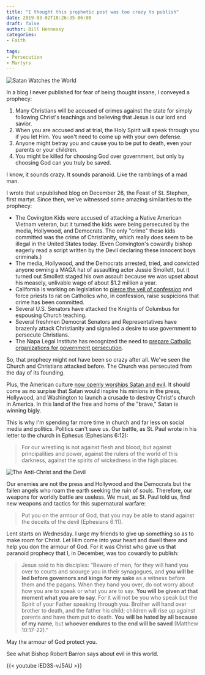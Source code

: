 ```yaml
---
title: "I thought this prophetic post was too crazy to publish"
date: 2019-03-02T18:26:35-06:00
draft: false
author: Bill Hennessy
categories: 
- Faith

tags:
- Persecution
- Martyrs
---
```

![Satan Watches the World](/images/uploads/satan-public-domain.jpg "Satan")

In a blog I never published for fear of being thought insane, I conveyed a prophecy:

1. Many Christians will be accused of crimes against the state for simply following Christ's teachings and believing that Jesus is our lord and savior.
2. When you are accused and at trial, the Holy Spirit will speak through you if you let Him. You won't need to come up with your own defense.
3. Anyone might betray you and cause you to be put to death, even your parents or your children. 
4. You might be killed for choosing God over government, but only by choosing God can you truly be saved.

I know, it sounds crazy. It sounds paranoid. Like the ramblings of a mad man. 

I wrote that unpublished blog on December 26, the Feast of St. Stephen, first martyr. Since then, we've witnessed some amazing similarities to the prophecy:

- The Covington Kids were accused of attacking a Native American Vietnam veteran, but it turned the kids were being persecuted by the media, Hollywood, and Democrats. The only "crime" these kids committed was the crime of Christianity, which really does seem to be illegal in the United States today. (Even Convington's cowardly bishop eagerly read a script written by the Devil declaring these innocent boys criminals.)
- The media, Hollywood, and the Democrats arrested, tried, and convicted anyone owning a MAGA hat of assaulting actor Jussie Smollett, but it turned out Smollett staged his own assault because we was upset about his measely, unlivable wage of about $1.2 million a year.
- California is working on legislation to [pierce the veil of confession](https://www.lifesitenews.com/news/california-wants-to-force-priests-to-violate-the-seal-of-confession) and force priests to rat on Catholics who, in confession, raise suspicions that crime has been committed. 
- Several U.S. Senators have attacked the Knights of Columbus for espousing Church teaching. 
- Several freshmen Democrat Senators and Representatives have brazenly attack Christianity and signalled a desire to use government to persecute Christians. 
- The Napa Legal Institute has recognized the need to [prepare Catholic organizations for government persecution](http://www.ncregister.com/daily-news/napa-legal-institute-launches-to-help-catholic-groups-in-the-next-america). 

So, that prophecy might not have been so crazy after all. We've seen the Church and Christians attacked before. The Church was persecuted from the day of its founding. 

Plus, the American culture [now openly worships Satan and evil](https://www.youtube.com/watch?v=BnCGN7ZlPTM). It should come as no surpise that Satan would inspire his minions in the press, Hollywood, and Washington to launch a crusade to destroy Christ's church in America. In this land of the free and home of the "brave," Satan is winning bigly. 

This is why I'm spending far more time in church and far less on social media and politics. Politics can't save us. Our battle, as St. Paul wrote in his letter to the church in Ephesus (Ephesians 6:12):

> For our wrestling is not against flesh and blood; but against principalities and power, against the rulers of the world of this darkness, against the spirits of wickedness in the high places. 

![The Anti-Christ and the Devil](/images/uploads/anti-christ.jpg "Satan manipulates the anti-christ")

Our enemies are not the press and Hollywood and the Democrats but the fallen angels who roam the earth seeking the ruin of souls. Therefore, our weapons for worldly battle are useless. We must, as St. Paul told us, find new weapons and tactics for this supernatural warfare:

> Put you on the armour of God, that you may be able to stand against the deceits of the devil (Ephesians 6:11).

Lent starts on Wednesday. I urge my friends to give up something so as to make room for Christ. Let Him come into your heart and dwell there and help you don the armour of God. For it was Christ who gave us that paranoid prophecy that I, in December, was too cowardly to publish:

> Jesus said to his disciples: “Beware of men, for they will hand you over to courts and scourge you in their synagogues, and **you will be led before governors and kings for my sake** as a witness before them and the pagans. When they hand you over, do not worry about how you are to speak or what you are to say. **You will be given at that moment what you are to say**. For it will not be you who speak but the Spirit of your Father speaking through you. Brother will hand over brother to death, and the father his child; children will rise up against parents and have them put to death. **You will be hated by all because of my name**, but **whoever endures to the end will be saved** (Matthew 10:17-22).”

May the armour of God protect you. 

See what Bishop Robert Barron says about evil in this world.

{{< youtube IED3S-vJ5AU >}}